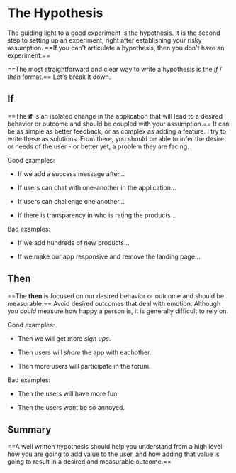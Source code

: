 # The Hypothesis

The guiding light to a good experiment is the hypothesis. It is the second
step to setting up an experiment, right after establishing your risky
assumption.  ==If you can't articulate a hypothesis, then you don't
have an experiment.==

==The most straightforward and clear way to write a hypothesis is the
_if_ / _then_ format.== Let's break it down.

## If

==The **if** is an isolated change in the application that will lead to
a desired behavior or outcome and should be coupled with your
assumption.==  It can be as simple as better feedback, or as complex as
adding a feature. I try to write these as solutions. From there, you should be
able to infer the desire or needs of the user - or better yet, a problem they
are facing.

Good examples:

* If we add a success message after...

* If users can chat with one-another in the application...

* If users can challenge one another...

* If there is transparency in who is rating the products...

Bad examples:

* If we add hundreds of new products...

* If we make our app responsive and remove the landing page...

## Then

==The **then** is focused on our desired behavior or outcome and
should be measurable.== Avoid desired outcomes that deal with
emotion. Although you _could_ measure how happy a person is, it is generally
difficult to rely on.

Good examples:

* Then we will get more _sign ups_.

* Then users will _share_ the app with eachother.

* Then more users will participate in the forum.

Bad examples:

* Then the users will have more fun.

* Then the users wont be so annoyed.

## Summary

==A well written hypothesis should help you understand from a high level how you
are going to add value to the user, and how adding that value is going to
result in a desired and measurable outcome.==
